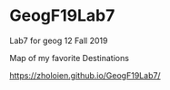 # GeogF19Lab7
Lab7 for geog 12 Fall 2019

Map of my favorite Destinations

https://zholoien.github.io/GeogF19Lab7/
